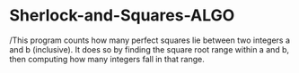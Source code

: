 # Sherlock-and-Squares-ALGO

/This program counts how many perfect squares lie between two integers a and b (inclusive). It does so by finding the square root range within a and b, then computing how many integers fall in that range.
